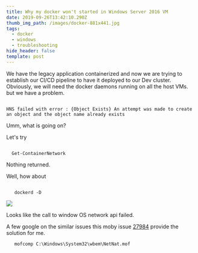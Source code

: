 ```yaml
---
title: Why my docker won't started in Windows Server 2016 VM
date: 2019-09-26T13:42:10.290Z
thumb_img_path: /images/docker-881x441.jpg
tags:
  - docker
  - windows
  - troubleshooting
hide_header: false
template: post
---
```



We have the legacy application containerized and now we are trying to establish our CI/CD pipeline to have it deployed to our Dev cluster. Obviously, we will need the docker daemons running on all the host VMs. but we have a problem.



```

HNS failed with error : {Object Exists} An attempt was made to create an object and the object name already exists

```



Umm, what is going on?



Let's try



```

  Get-ContainerNetwork

```



Nothing returned.



Well, how about



```

   dockerd -D

```

![](/images/troubleshoot.png)

Looks like the call to window OS network api failed.

A few google on the similar issues this moby issue [27984]( 
https://github.com/moby/moby/issues/27984#issuecomment-280805779) provide the solution for me.


```
   mofcomp C:\Windows\System32\wbem\NetNat.mof 
```

